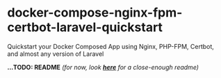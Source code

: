 # docker-compose-nginx-fpm-certbot-laravel-quickstart
 Quickstart your Docker Composed App using Nginx, PHP-FPM, Certbot, and almost any version of Laravel


**...TODO: README** *(for now, look **[here](https://github.com/Ibsardar/laravel-docker-compose-quickstart)** for a close-enough readme)*
